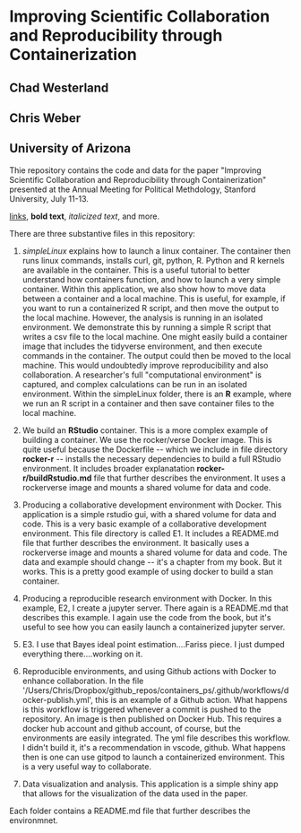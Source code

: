 # Improving Scientific Collaboration and Reproducibility through Containerization
## Chad Westerland
## Chris Weber
## University of Arizona

Thie repository contains the code and data for the paper "Improving Scientific Collaboration and Reproducibility through Containerization" presented at the Annual Meeting for Political Methdology, Stanford University, July 11-13. 


 <a href="https://www.example.com">links</a>, <strong>bold text</strong>, <em>italicized text</em>, and more.

There are three substantive files in this repository:

1) *simpleLinux* explains how to launch a linux container. The container then runs linux commands, installs curl, git, python, R. Python and R kernels are available in the container. This is a useful tutorial to better understand how containers function, and how to launch a very simple container. Within this application, we also show how to move data between a container and a local machine. This is useful, for example, if you want to run a containerized R script, and then move the output to the local machine. However, the analysis is running in an isolated environment. We demonstrate this by running a simple R script that writes a csv file to the local machine. One might easily build a container image that includes the tidyverse environment, and then execute commands in the container. The output could then be moved to the local machine. This would undoubtedly improve reproducibility and also collaboration. A researcher's full "computational environment" is captured, and complex calculations can be run in an isolated environment. Within the simpleLinux folder, there is an **R** example, where we run an R script in a container and then save container files to the local machine.

2) We build an **RStudio** container. This is a more complex example of building a container. We use the rocker/verse Docker image. This is quite useful because the Dockerfile -- which we include in file directory **rocker-r** -- installs the necessary dependencies to build a full RStudio environment. It includes broader explanatation **rocker-r/buildRstudio.md** file that further describes the environment. It  uses a rockerverse image and mounts a shared volume for data and code. 


3) Producing a collaborative development environment with Docker. This application is a simple rstudio gui, with a shared volume for data and code. This is a very basic example of a collaborative development environment. This file directory is called E1. It includes a README.md file that further describes the environment. It basically uses a rockerverse image and mounts a shared volume for data and code. The data and example should change -- it's a chapter from my book. But it works. This is a pretty good example of using docker to build a stan container.


2) Producing a reproducible research environment with Docker. In this example, E2, I create a jupyter server. There again is a README.md that describes this example. I again use the code from the book, but it's useful to see how you can easily launch a containerized jupyter server.

3) E3.  I use that Bayes ideal point estimation....Fariss piece. I just dumped everything there....working on it. 

4) Reproducible environments, and using Github actions with Docker to enhance collaboration. In the file '/Users/Chris/Dropbox/github_repos/containers_ps/.github/workflows/docker-publish.yml', this is an example of a Github action. What happens is this workflow is triggered whenever a commit is pushed to the repository. An image is then published on Docker Hub. This requires a docker hub account and github account, of course, but the environments are easily integrated. The yml file describes this workflow. I didn't build it, it's a recommendation in vscode, github. What happens then is one can use gitpod to launch a containerized environment. This is a very useful way to collaborate.  


5) Data visualization and analysis. This application is a simple shiny app that allows for the visualization of the data used in the paper.

Each folder contains a README.md file that further describes the environmnet.


